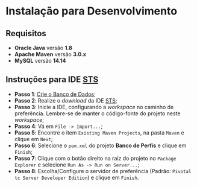# Instalação para Desenvolvimento

## Requisitos

* **Oracle Java** versão **1.8**
* **Apache Maven** versão **3.0.x**
* **MySQL** versão **14.14**

## Instruções para IDE [STS](https://spring.io/tools/sts)

* **Passo 1**: [Crie o Banco de Dados](INSTALL.md#passo-1-crie-o-banco-de-dados);
* **Passo 2**: Realize o _download_ da IDE [STS](https://spring.io/tools/sts);
* **Passo 3**: Inicie a IDE, configurando a _workspace_ no caminho de preferência. Lembre-se de manter o código-fonte do projeto neste _workspace_;
* **Passo 4**: Vá em `File -> Import...`;
* **Passo 5**: Encontre o item `Existing Maven Projects`, na pasta `Maven` e clique em `Next`;
* **Passo 6**: Selecione o `pom.xml` do projeto **Banco de Perfis** e clique em `Finish`;
* **Passo 7**: Clique com o botão direito na raíz do projeto no `Package Explorer` e selecione `Run As -> Run on Server...`;
* **Passo 8**: Escolha/Configure o servidor de preferência (Padrão: `Pivotal tc Server Developer Edition`) e clique em `Finish`.
